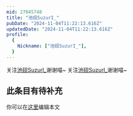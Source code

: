 ```yaml
---
mid: 27045748
title: "池砚SuzurI_"
pubDate: "2024-11-04T11:22:13.616Z"
updatedDate: "2024-11-04T11:22:13.616Z"
profile:
  {
    Nickname: ["池砚SuzurI_"],
  }
---
```


关注[池砚SuzurI_](https://space.bilibili.com/27045748)谢谢喵~ 关注[池砚SuzurI_](https://space.bilibili.com/27045748)谢谢喵~

## 此条目有待补充
你可以在[这里](https://github.com/Yuhanawa/VTuber.ICU/edit/master/src/content/v/池砚SuzurI_/index.md)编辑本文
